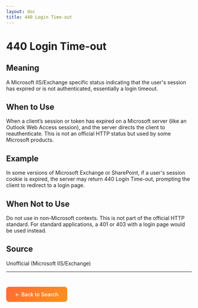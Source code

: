 ```yaml
---
layout: doc
title: 440 Login Time-out
---
```


# 440 Login Time-out

## Meaning

A Microsoft IIS/Exchange specific status indicating that the user's session has expired or is not authenticated, essentially a login timeout.

## When to Use

When a client’s session or token has expired on a Microsoft server (like an Outlook Web Access session), and the server directs the client to reauthenticate. This is not an official HTTP status but used by some Microsoft products.

## Example

In some versions of Microsoft Exchange or SharePoint, if a user's session cookie is expired, the server may return 440 Login Time-out, prompting the client to redirect to a login page.

## When Not to Use

Do not use in non-Microsoft contexts. This is not part of the official HTTP standard. For standard applications, a 401 or 403 with a login page would be used instead.

## Source

Unofficial (Microsoft IIS/Exchange)

---

<div style="margin-top: 40px;">
  <a href="/" style="display: inline-block; padding: 12px 24px; background: linear-gradient(135deg, #ff6b35, #f7931e); color: white; text-decoration: none; border-radius: 8px; font-weight: 500;">← Back to Search</a>
</div>
